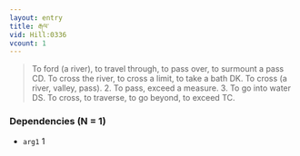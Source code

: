 ```yaml
---
layout: entry
title: རྒལ་
vid: Hill:0336
vcount: 1
---
```

> To ford (a river), to travel through, to pass over, to surmount a pass CD\. To cross the river, to cross a limit, to take a bath DK\. To cross (a river, valley, pass)\. 2\. To pass, exceed a measure\. 3\. To go into water DS\. To cross, to traverse, to go beyond, to exceed TC\.


### Dependencies (N = 1)
* `arg1` 1
